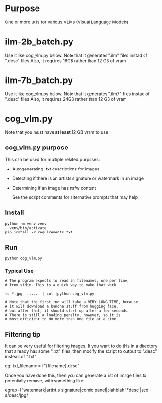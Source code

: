 #  Purpose


One or more utils for various VLMs (Visual Language Models)

# ilm-2b_batch.py

Use it like cog_vlm.py below. 
Note that it generates ".ilm" files instad of ".desc" files
Also, it requires 16GB rather than 12 GB of vram

# ilm-7b_batch.py

Use it like cog_vlm.py below. 
Note that it generates ".ilm7" files instad of ".desc" files
Also, it requires 24GB rather than 12 GB of vram


# cog_vlm.py 

Note that you must have **at least** 12 GB vram to use

## cog_vlm.py purpose

This can be used for multiple related purposes:

* Autogenerating .txt descriptions for images
* Detecting if there is an artists signature or watermark in an image
* Determining if an image has nsfw content

  See the script comments for alternative prompts that may help

## Install

    python -m venv venv
    . venv/bin/activate
    pip install -r requirements.txt

## Run

    python cog_vlm.py

### Typical Use

    # The program expects to read in filenames, one per line,
    # from stdin. This is a quick way to make that work

    ls *.jpg  .....  | col |python cog_vlm.py

    # Note that the first run will take a VERY LONG TIME, because
    # it will download a buncha stuff from hugging face.
    # but after that, it should start up after a few seconds.
    # There is still a loading penalty, however, so it is
    # most efficient to do more than one file at a time

## Filtering tip
It can be very useful for filtering images.
If you want to do this in a directory that already has some ".txt" files,
then modify the script to output to ".desc" instead of ".txt"

eg:   txt_filename = f"{filename}.desc" 

Once you have done this, then you can generate a list of image files
to potentially remove, with something like:

egrep -l 'watermark|artist.s signature|comic panel|blahblah' *desc |sed s/desc/jpg/
